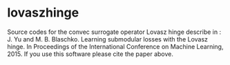# lovaszhinge
Source codes for the convec surrogate operator Lovasz hinge describe in :
J. Yu and M. B. Blaschko. Learning submodular losses with the Lovasz hinge. In Proceedings of the International Conference on Machine Learning, 2015.
If you use this software please cite the paper above.
